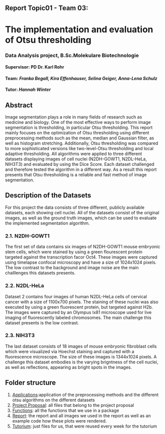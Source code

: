## Report Topic01 - Team 03:  
# **The implementation and evaluation of Otsu thresholding**
### Data Analysis project, B.Sc.Molekulare Biotechnologie

#### **Supervisor:** PD Dr. Karl Rohr

#### **Team:** *Franka Begall, Kira Effenhauser, Selina Geiger, Anna-Lena Schulz*

#### **Tutor:** *Hannah Winter*

## Abstract
Image segmentation plays a role in many fields of research such as medicine and biology. One of the most effective ways to perform image segmentation is thresholding, in particular Otsu thresholding. This report mainly focuses on the optimization of Otsu thresholding using different preprocessing methods such as the mean, median and Gaussian filter, as well as histogram stretching. Additionally, Otsu thresholding was compared to more sophisticated versions like two-level-Otsu thresholding and local adaptive thresholding. All algorithms were applied to three different datasets displaying images of cell nuclei (N2DH-GOWT1, N2DL-HeLa, NIH3T3) and evaluated by using the Dice Score. Each dataset challenged and therefore tested the algorithm in a different way. As a result this report presents that Otsu thresholding is a reliable and fast method of image segmentation. 

## Description of the Datasets
For this project the data consists of three different, publicly available datasets, each showing cell nuclei. All of the datasets consist of the original images, as well as the ground truth images, which can be used to evaluate the implemented segmentation algorithm. 
### 2.1. N2DH-GOWT1
The first set of data contains six images of N2DH-GOWT1 mouse embryonic stem cells, which were stained by using a green flourescent protein targeted against the transcription facor Oct4. These images were captured using timelapse confocal microscopy and have a size of 1024x1024 pixels. The low contrast to the background and image noise are the main challlenges this datasets presents.
### 2.2. N2DL-HeLa
Dataset 2 contains four images of human N2DL-HeLa cells of cervical cancer with a size of 1100x700 pixels. The staining of these nuclei was also executed by using a green fluorescent protein, but targeted against H2b. The images were captured by an Olympus lx81 microscope used for live imaging of fluorescently labeled chromosomes. The main challenge this dataset presents is the low contrast.
### 2.3. NIH3T3
The last dataset consists of 18 images of mouse embryonic fibroblast cells which were visualized via Hoechst staining and captured with a fluorescence microscope. The size of these images is 1344x1024 pixels. A challenge this dataset embodies is the varying brigntness of the cell nuclei, as well as reflections, appearing as bright spots in the images.

## Folder structure

1. [Applications](https://github.com/datascience-mobi-2023/topic01_team03/tree/main/applications):application of the preprocessing methods and the different otsu algorithms on the different datasets
2. [Project Proposal](https://github.com/datascience-mobi-2023/topic01_team03/tree/main/Project%20Proposal): all files that belong to the project proposal
3. [Functions](https://github.com/datascience-mobi-2023/topic01_team03/tree/main/Functions): all the functions that we use in a package
4. [Report](https://github.com/datascience-mobi-2023/topic01_team03/tree/main/Report): the report and all images we used in the report as well as an example code how these plots were rendered.
5. [Tutorium](https://github.com/datascience-mobi-2023/topic01_team03/tree/main/Tutorium): just files for us, that were reused every week for the tutorium